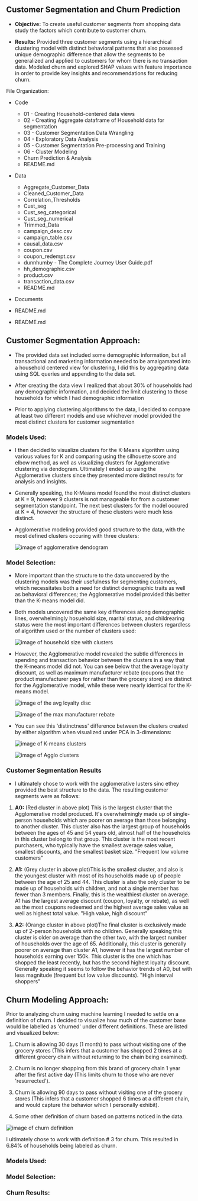 ## Customer Segmentation and Churn Prediction 

- **Objective:** To create useful customer segments from shopping data study the factors which contribute to customer churn.

- **Results:** Provided three customer segments using a hierarchical clustering model with distinct behavioral patterns that also posessed unique demographic difference that allow the segments to be generalized and applied to customers for whom there is no transaction data.   Modeled churn and explored SHAP values with feature importance in order to provide key insights and recommendations for reducing churn.


File Organization: 

- Code
  - 01 - Creating Household-centered data views
  - 02 - Creating Aggregate dataframe of Household data for segmentation
  - 03 - Customer Segmentation Data Wrangling
  - 04 - Exploratory Data Analysis
  - 05 - Customer Segmentation Pre-processing and Training
  - 06 - Cluster Modeling
  - Churn Prediction & Analysis
  - README.md

- Data
  - Aggregate_Customer_Data
  - Cleaned_Customer_Data
  - Correlation_Thresholds
  - Cust_seg
  - Cust_seg_categorical
  - Cust_seg_numerical
  - Trimmed_Data
  - campaign_desc.csv
  - campaign_table.csv
  - causal_data.csv
  - coupon.csv
  - coupon_redempt.csv
  - dunnhumby - The Complete Journey User Guide.pdf
  - hh_demographic.csv
  - product.csv
  - transaction_data.csv
  - README.md
-  Documents
  - README.md
- README.md

## Customer Segmentation Approach:

- The provided data set included some demographic information, but all transactional and marketing information needed to be amalgamated into a household centered
view for clustering, I did this by aggregating data using SQL queries and appending to the data set. 

- After creating the data view I realized that about 30% of households had any demographic information, and decided the limit clustering to those households for which I had demographic information
 
- Prior to applying clustering algorithms to the data, I decided to compare at least two different models and use whichever model provided the most distinct clusters for customer segmentation


### Models Used:

- I then decided to visualize clusters for the K-Means algorithm using various values for K and comparing using the silhouette score and elbow method, as well as visualizing clusters for Agglomerative clustering via dendogram.  Ultimately I ended up using the Agglomerative clusters since they presented more distinct results for analysis and insights. 

- Generally speaking, the K-Means model found the most distinct clusters at K = 9, however 9 clusters is not manageable for from a customer segmentation standpoint.  The next best clusters for the model occured at K = 4, however the structure of these clusters were much less distinct.  

- Agglomerative modeling provided good structure to the data, with the most defined clusters occuring with three clusters: 

     ![image of agglomerative dendogram](https://github.com/NickD-Dean/Springboard/blob/0bf0e49098a1d924d9db1759ed1db2def231f1aa/CustomerSegmentation_and_Churn_Analysis/Documents/Dendrogram.png)


### Model Selection: 

- More important than the structure to the data uncovered by the clustering models was their usefulness for segmenting customers, which necessitates both a need for distinct demographic traits as well as behavioral differences; the Agglomerative model provided this better than the K-means model did.

- Both models uncovered the same key differences along demographic lines, overwhelmingly hosuehold size, marital status, and childrearing status were the most important differences between clusters regardless of algorithm used or the number of clusters used: 

     ![image of household size with clusters](https://github.com/NickD-Dean/Springboard/blob/0bf0e49098a1d924d9db1759ed1db2def231f1aa/CustomerSegmentation_and_Churn_Analysis/Documents/Household%20Size.png)
     
- However, the Agglomerative model revealed the subtle differences in spending and transaction behavior between the clusters in a way that the K-means model did not.  You can see below that the average loyalty discount, as well as maximum manufacturer rebate (coupons that the product manufacturer pays for rather than the grocery store) are distinct for the Agglomerative model, while these were nearly identical for the K-means model. 

    ![image of the avg loyalty disc](https://github.com/NickD-Dean/Springboard/blob/0bf0e49098a1d924d9db1759ed1db2def231f1aa/CustomerSegmentation_and_Churn_Analysis/Documents/Avg%20Loyalty%20Discount.png)
    
    ![image of the max manufacturer rebate](https://github.com/NickD-Dean/Springboard/blob/0bf0e49098a1d924d9db1759ed1db2def231f1aa/CustomerSegmentation_and_Churn_Analysis/Documents/Max%20Manu%20Rebate.png)

- You can see this 'distinctness' difference between the clusters created by either algorithm when visualized under PCA in 3-dimensions:

    ![image of K-means clusters](https://github.com/NickD-Dean/Springboard/blob/0bf0e49098a1d924d9db1759ed1db2def231f1aa/CustomerSegmentation_and_Churn_Analysis/Documents/K-means%20clusters.png)
    
    ![image of Agglo clusters](https://github.com/NickD-Dean/Springboard/blob/0bf0e49098a1d924d9db1759ed1db2def231f1aa/CustomerSegmentation_and_Churn_Analysis/Documents/Agglomerative%20Clusters.png)
    
    
### Customer Segmentation Results

- I ultimately chose to work with the agglomerative lusters sinc ethey provided the best structure to the data.  The resulting customer segments were as follows:

1. **A0:** (Red cluster in above plot) This is the largest cluster that the Agglomerative model produced. It's overwhelmingly made up of  single-person households which are poorer on average than those belonging to another cluster. This cluster also has the largest group of households between the ages of 45 and 54 years old, almost half of the households in this cluster belong to that group.  This cluster is the most recent purchasers, who typically have the smallest average sales value, smallest discounts, and the smallest basket size. "Frequent low volume customers"


2. **A1:** (Grey cluster in above plot)This is the smallest cluster, and also is the youngest cluster with most of its households made up of people between the age of 25 and 44. This cluster is also the only cluster to be made up of households with children, and not a single member has fewer than 3 members. Finally, this is the wealthiest cluster on average.  A1 has the largest average discount (coupon, loyalty, or rebate), as well as the most coupons redeemed and the highest average sales value as well as highest total value. "High value, high discount"


3. **A2:** (Orange cluster in above plot)The final cluster is exclusively made up of 2-person households with no children. Generally speaking this cluster is older on average than the other two, with the largest number of households over the age of 65. Additionally, this cluster is generally poorer on average than cluster A1, however it has the largest number of households earning over 150k.  This cluster is the one which has shopped the least recently, but has the second highest loyalty discount. Generally speaking it seems to follow the behavior trends of A0, but with less magnitude (frequent but low value discounts). "High interval shoppers"


## Churn Modeling Approach:

Prior to analyzing churn using machine learning I needed to settle on a definition of churn.  I decided to visualize how much of the customer base would be labelled as 'churned' under different definitions.  These are listed and visualized below: 

1. Churn is allowing 30 days (1 month) to pass without visiting one of the grocery stores (This infers that a customer has shopped 2 times at a different grocery chain without returning to the chain being examined).


2. Churn is no longer shopping from this brand of grocery chain 1 year after the first active day (This limits churn to those who are never 'resurrected').


3. Churn is allowing 90 days to pass without visiting one of the grocery stores (This infers that a customer shopped 6 times at a different chain, and would capture the behavior which I personally exhibit).


4. Some other definition of churn based on patterns noticed in the data.

![image of churn definition](https://github.com/NickD-Dean/Springboard/blob/0bf0e49098a1d924d9db1759ed1db2def231f1aa/CustomerSegmentation_and_Churn_Analysis/Documents/Churn%20Def%20Plot.png)

I ultimately chose to work with definition # 3 for churn.  This resulted in 6.84% of households being labeled as churn. 

### Models Used:

### Model Selection: 

### Churn Results: 
